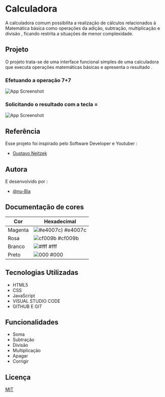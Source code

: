 
# Calculadora 
A calculadora comum possibilita a realização de cálculos relacionados à Matemática básica como operações da adição, subtração, multiplicação e divisão , ficando restrita a situações de menor complexidade.
## Projeto
O projeto trata-se de uma interface funcional simples de uma calculadora que executa operações matemáticas básicas e apresenta o resultado .



### Efetuando a operação 7+7
![App Screenshot](https://user-images.githubusercontent.com/112019351/218742263-eb05563c-deb5-462b-a920-f36fedfbbf45.png)
### Solicitando o resultado com a tecla =
![App Screenshot](https://user-images.githubusercontent.com/112019351/218742235-1a6a6b24-0dae-4ef3-ac59-53b83aecd029.png)


## Referência
Esse projeto foi inspirado pelo Software Developer e Youtuber :

 - [Gustavo Neitzek](https://www.youtube.com/watch?v=42TShjXR0m0)



## Autora

E desenvolvido por :
- [@nu-Bia](https://github.com/nu-Bia)

## Documentação de cores

| Cor               | Hexadecimal                                                |
| ----------------- | ---------------------------------------------------------------- |
|Magenta| ![#e4007c)](https://via.placeholder.com/10/e4007c?text=+) #e4007c |
| Rosa       | ![cf009b](https://via.placeholder.com/10/cf009b?text=+) #cf009b |
| Branco      | ![#fff](https://via.placeholder.com/10/fff?text=+) #fff |
| Preto      | ![000](https://via.placeholder.com/10/000?text=+) #000|


##  Tecnologias Utilizadas
- HTML5
- CSS
- JavaScript
- VISUAL STUDIO CODE
- GITHUB E GIT
## Funcionalidades

- Soma
- Subtração
- Divisão
- Multiplicação
- Apagar
- Corrigir


## Licença

[MIT](https://github.com/nu-Bia/CalculadoraHTML-CSS-JavaScript/blob/main/LICENSE)


